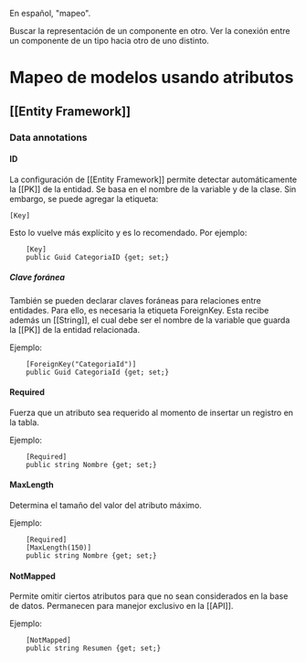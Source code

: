 En español, "mapeo".

Buscar la representación de un componente en otro. Ver la conexión entre un componente de un tipo hacia otro de uno distinto. 

# Mapeo de modelos usando atributos
## [[Entity Framework]]
### Data annotations
#### ID
La configuración de [[Entity Framework]] permite detectar automáticamente la [[PK]] de la entidad. Se basa en el nombre de la variable y de la clase. Sin embargo, se puede agregar la etiqueta:

```
[Key]
```

Esto lo vuelve más explícito y es lo recomendado. Por ejemplo:

```
    [Key]
    public Guid CategoriaID {get; set;}
```

##### Clave foránea
También se pueden declarar claves foráneas para relaciones entre entidades. Para ello, es necesaria la etiqueta ForeignKey. Esta recibe además un [[String]], el cual debe ser el nombre de la variable que guarda la [[PK]] de la entidad relacionada.

Ejemplo:
```
    [ForeignKey("CategoriaId")]
    public Guid CategoriaId {get; set;}
```

#### Required
Fuerza que un atributo sea requerido al momento de insertar un registro en la tabla.

Ejemplo: 

```
    [Required]
    public string Nombre {get; set;}
```


#### MaxLength
Determina el tamaño del valor del atributo máximo.

Ejemplo:
```
    [Required]
    [MaxLength(150)]
    public string Nombre {get; set;}
```


#### NotMapped
Permite omitir ciertos atributos para que no sean considerados en la base de datos. Permanecen para manejor exclusivo en la [[API]].

Ejemplo:

```
    [NotMapped]
    public string Resumen {get; set;}
```
